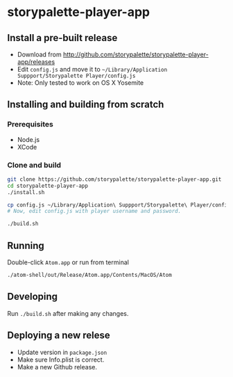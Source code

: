 # storypalette-player-app

## Install a pre-built release

- Download from http://github.com/storypalette/storypalette-player-app/releases
- Edit `config.js` and move it to `~/Library/Application Suppport/Storypalette Player/config.js`
- Note: Only tested to work on OS X Yosemite

## Installing and building from scratch

### Prerequisites

- Node.js
- XCode

### Clone and build

```sh
git clone https://github.com/storypalette/storypalette-player-app.git
cd storypalette-player-app
./install.sh

cp config.js ~/Library/Application\ Suppport/Storypalette\ Player/config.js
# Now, edit config.js with player username and password.

./build.sh
```

## Running

Double-click `Atom.app` or run from terminal 

```sh
./atom-shell/out/Release/Atom.app/Contents/MacOS/Atom
```

## Developing

Run `./build.sh` after making any changes.

## Deploying a new relese

- Update version in `package.json`
- Make sure Info.plist is correct.
- Make a new Github release.
